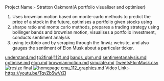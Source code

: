 Project Name:- Stratton Oakmont(A portfolio visualiser and optimiser)
1. Uses brownian motion based on monte-carlo methods to predict the price of a stock in the future, optimises a portfolio given stocks using 
2. sharpe ratio and monte carlo methods, prepares a trading strategy using bollinger bands and brownian motion, visualises a portfolio investment, conducts sentiment analysis
3. using textblob and by scraping through the finwiz website, and also gauges the sentiment of Elon Musk about a particular ticker.

<!---
ktodi2/ktodi2 is a ✨ special ✨ repository because its `README.md` (this file) appears on your GitHub profile.
You can click the Preview link to take a look at your changes.
--->
[understand.md](https://github.com/ktodi2/ktodi2/files/10193985/understand.md)
[tp3final(112).md](https://github.com/ktodi2/ktodi2/files/10193988/tp3final.112.md)
[bands_gbm.md](https://github.com/ktodi2/ktodi2/files/10193993/bands_gbm.md)
[sentimentanalysis.md](https://github.com/ktodi2/ktodi2/files/10193998/sentimentanalysis.md)
[optimise.md](https://github.com/ktodi2/ktodi2/files/10194002/optimise.md)
[elon.md](https://github.com/ktodi2/ktodi2/files/10194003/elon.md)
[brownianmotion.md](https://github.com/ktodi2/ktodi2/files/10194010/brownianmotion.md)
[simulate.md](https://github.com/ktodi2/ktodi2/files/10194014/simulate.md)
[TweetsElonMusk.csv](https://github.com/ktodi2/ktodi2/files/10194015/TweetsElonMusk.csv)
![resize final](https://user-images.githubusercontent.com/118176527/206685691-5184cc4c-f8c3-4325-80e8-e296027afc3f.jpg)
![homepage](https://user-images.githubusercontent.com/118176527/206685708-daf513a4-5071-4cfc-b749-d9553bf101c8.jpg)
[cmu_112_graphics.md](https://github.com/ktodi2/ktodi2/files/10194016/cmu_112_graphics.md)
Video Link:-https://youtu.be/TqyZb5wVrZI
